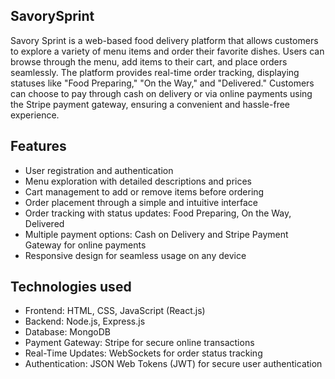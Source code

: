 ## SavorySprint

Savory Sprint is a web-based food delivery platform that allows customers to explore a variety of menu items and order their favorite dishes. Users can browse through the menu, add items to their cart, and place orders seamlessly. The platform provides real-time order tracking, displaying statuses like "Food Preparing," "On the Way," and "Delivered." Customers can choose to pay through cash on delivery or via online payments using the Stripe payment gateway, ensuring a convenient and hassle-free experience.

## Features

- User registration and authentication
- Menu exploration with detailed descriptions and prices
- Cart management to add or remove items before ordering
- Order placement through a simple and intuitive interface
- Order tracking with status updates: Food Preparing, On the Way, Delivered
- Multiple payment options: Cash on Delivery and Stripe Payment Gateway for online payments
- Responsive design for seamless usage on any device

## Technologies used

- Frontend: HTML, CSS, JavaScript (React.js)
- Backend: Node.js, Express.js
- Database: MongoDB
- Payment Gateway: Stripe for secure online transactions
- Real-Time Updates: WebSockets for order status tracking
- Authentication: JSON Web Tokens (JWT) for secure user authentication





